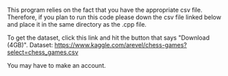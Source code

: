 This program relies on the fact that you have the appropriate csv file. Therefore, if you plan to run this code please down the csv file linked below and place it in the same directory as the .cpp file.

To get the dataset, click this link and hit the button that says "Download (4GB)".
Dataset: https://www.kaggle.com/arevel/chess-games?select=chess_games.csv

You may have to make an account.
